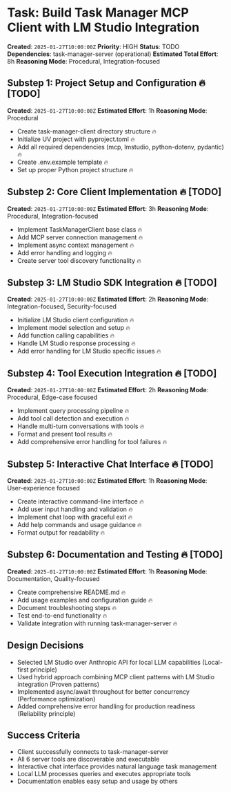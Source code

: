 <!-- @format -->

# Task: Build Task Manager MCP Client with LM Studio Integration

**Created**: `2025-01-27T10:00:00Z`
**Priority**: HIGH
**Status**: TODO
**Dependencies**: task-manager-server (operational)
**Estimated Total Effort**: 8h
**Reasoning Mode**: Procedural, Integration-focused

## Substep 1: Project Setup and Configuration 🔥 [TODO]

**Created**: `2025-01-27T10:00:00Z`
**Estimated Effort**: 1h
**Reasoning Mode**: Procedural

- Create task-manager-client directory structure 🔥
- Initialize UV project with pyproject.toml 🔥
- Add all required dependencies (mcp, lmstudio, python-dotenv, pydantic) 🔥
- Create .env.example template 🔥
- Set up proper Python project structure 🔥

## Substep 2: Core Client Implementation 🔥 [TODO]

**Created**: `2025-01-27T10:00:00Z`
**Estimated Effort**: 3h
**Reasoning Mode**: Procedural, Integration-focused

- Implement TaskManagerClient base class 🔥
- Add MCP server connection management 🔥
- Implement async context management 🔥
- Add error handling and logging 🔥
- Create server tool discovery functionality 🔥

## Substep 3: LM Studio SDK Integration 🔥 [TODO]

**Created**: `2025-01-27T10:00:00Z`
**Estimated Effort**: 2h
**Reasoning Mode**: Integration-focused, Security-focused

- Initialize LM Studio client configuration 🔥
- Implement model selection and setup 🔥
- Add function calling capabilities 🔥
- Handle LM Studio response processing 🔥
- Add error handling for LM Studio specific issues 🔥

## Substep 4: Tool Execution Integration 🔥 [TODO]

**Created**: `2025-01-27T10:00:00Z`
**Estimated Effort**: 2h
**Reasoning Mode**: Procedural, Edge-case focused

- Implement query processing pipeline 🔥
- Add tool call detection and execution 🔥
- Handle multi-turn conversations with tools 🔥
- Format and present tool results 🔥
- Add comprehensive error handling for tool failures 🔥

## Substep 5: Interactive Chat Interface 🔥 [TODO]

**Created**: `2025-01-27T10:00:00Z`
**Estimated Effort**: 1h
**Reasoning Mode**: User-experience focused

- Create interactive command-line interface 🔥
- Add user input handling and validation 🔥
- Implement chat loop with graceful exit 🔥
- Add help commands and usage guidance 🔥
- Format output for readability 🔥

## Substep 6: Documentation and Testing 🔥 [TODO]

**Created**: `2025-01-27T10:00:00Z`
**Estimated Effort**: 1h
**Reasoning Mode**: Documentation, Quality-focused

- Create comprehensive README.md 🔥
- Add usage examples and configuration guide 🔥
- Document troubleshooting steps 🔥
- Test end-to-end functionality 🔥
- Validate integration with running task-manager-server 🔥

## Design Decisions

- Selected LM Studio over Anthropic API for local LLM capabilities (Local-first principle)
- Used hybrid approach combining MCP client patterns with LM Studio integration (Proven patterns)
- Implemented async/await throughout for better concurrency (Performance optimization)
- Added comprehensive error handling for production readiness (Reliability principle)

## Success Criteria

- Client successfully connects to task-manager-server
- All 6 server tools are discoverable and executable
- Interactive chat interface provides natural language task management
- Local LLM processes queries and executes appropriate tools
- Documentation enables easy setup and usage by others
